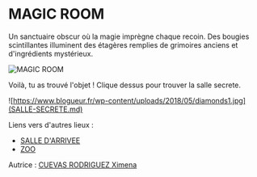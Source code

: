 # MAGIC ROOM 

Un sanctuaire obscur où la magie imprègne chaque recoin. Des bougies scintillantes illuminent des étagères remplies de grimoires anciens et d'ingrédients mystérieux.

![MAGIC ROOM](https://i.pinimg.com/originals/37/44/f3/3744f34ca343b53b2b00e1d8b62c41be.jpg)

Voilà, tu as trouvé l'objet ! 
Clique dessus pour trouver la salle secrete.

![https://www.blogueur.fr/wp-content/uploads/2018/05/diamonds1.jpg](SALLE-SECRETE.md)

Liens vers d'autres lieux :

- [SALLE D'ARRIVEE](SALLE-D-ARRIVEE.md)
- [ZOO](ZOO.md)

Autrice : [CUEVAS RODRIGUEZ Ximena](https://github.com/xicuevasro)
